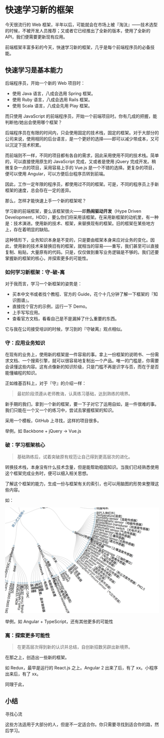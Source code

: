 # 快速学习新的框架

今天很流行的 Web 框架，半年以后，可能就会在市场上被『淘汰』——技术选型的时候，不被开发人员推荐；又或者它已经推出了全新的版本，使用了全新的 API，我们便需要更新现有应用。

前端框架丰富多彩的今天，快速学习新的框架，几乎是每个前端程序员的必备技能。

## 快速学习是基本能力

后端程序员，开始一个新的 Web 项目时：

 - 使用 Java 语言，八成会选用 Spring 框架。
 - 使用 Ruby 语言，八成会选用 Rails 框架。
 - 使用 Scala 语言，八成会先用 Play 框架。

而只使用 JavaScript 的前端程序员，开始一个前端项目时。你有几成的把握，能判断他/她出会使用哪个框架？

后端程序员在有限的时间内，只会使用固定的技术栈，固定的框架。对于大部分的公司来说，使用相同的后台语言，是一个更好的选择——即可以减少带成本，又可以沉淀下技术积累。

而前端则不一样，不同的项目都有各自的需求，因此采用使用不同的技术栈。简单的，可以直接使用原生的 JavaScript 完成，又或者是使用 jQuery 完成开发。稍微复杂一点的项目，采用容易上手的 Vue.js 是一个不错的选择。更复杂的项目，便可以使用 Angular，可以方便后台程序员转到前端。

因此，工作一定年限的程序员，都使用过不同的框架。可是，不同的程序员上手新框架的速度，总会存在一定的差异。

那么，怎样才能快速上手一个新的框架呢？

学习新的前端框架，要么该框架很火——即**热闹驱动开发**（Hype Driven Development，HDD），要么你们将采用该框架。在采用新框架的动机里，有一种是：技术演进。使用新的技术、框架，来替换现有的框架。旧的框架在某些地方上，存在着明显的缺陷。

这种情形下，业务知识本身是不变的，只是要由框架本身来应对业务的变化。因此，使用新的技术来替换旧有的框架，就相当的容易——重写，我们甚至可以直接复制、粘贴，大量原有的代码。只是，仅仅做到重写业务逻辑是不够的。我们还要掌握新的框架的核心，并探索更多的可能性。

### 如何学习新框架：守-破-离

对于我而言，学习一个新框架的姿势是：

 - 买本中文书或者找个教程、官方的 Guide，花个十几分钟了解一下框架的『知识图谱』。
 - 直接找个官方的示例，运行一下 Demo。
 - 上手写写应用。
 - 查看官方文档，看看自己是不是漏掉了什么重要的东西。

它与我在公司接受培训的时候，学习到的『守破离』观点相似。

### 守：应用业务知识

在现有的业务上，使用新的框架是一件容易的事。拿上一份框架的说明书、一份需求文档、一个搜索引擎，就可以很容易地复制出一个产品。唯一的门槛是，你需要会读懂这些内容。这有点像新的知识阶级，只是门槛不再是识字与否，而在于是否能懂编程的知识。

正如维基百科上，对于『守』的介绍一样：

> 最初阶段须遵从老师教诲，认真练习基础，达到熟练的境界。

新手期的我们，拿到一个新的框架，要一下子对它了运用自如，是一件很难的事。我们只能在一个又一个的练习中，尝试去掌握框架的知识。

采用一个模板，GitHub 上寻找，这样的项目很多。

举例，如 Backbone + jQuery -> Vue.js

### 破：学习框架核心

> 基础熟练后，试着突破原有规范让自己得到更高层次的进化。

转换技术栈，本身没有什么技术含量，但是能帮助稳固知识。当我们已经熟悉使用这个框架完成业务时，便可以细入相关思想。

了解这个框架的能力，生成一份与框架有关的索引，也可以用脑图的形势来整理这些内容。

如：

![嵌入式系统工程师图谱](../images/eks-example.jpg)

举例，如 Angular + TypeScript，还有其他更多的可能性

### 离：探索更多可能性

> 在更高层次得到新的认识并总结，自创新招数另辟出新境界。

在那之上，创造出一些新的框架。

如 Redux，最早是运行的 React.js 之上。Angular 2 出来了后，有了 xx。小程序出来后，有了 xx。

同理于此，


## 小结

寻找心流

这些方法适用于大部分的人，但是不一定适合你。你只需要寻找到适合你的路，然后学习。


